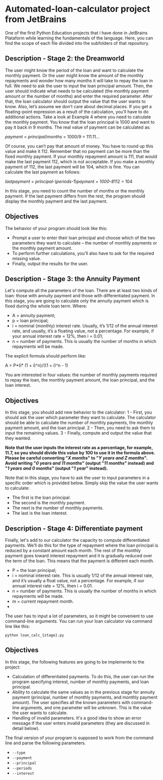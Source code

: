 # Automated-loan-calculator project from JetBrains

One of the first Python Education projects that i have done in JetBrains Plataform while learning the fundamentals of the language. Here, you can find the scope of each file divided into the subfolders of that repository.


## Description - Stage 2: the Dreamworld
The user might know the period of the loan and want to calculate the monthly payment. Or the user might know the amount of the monthly repayments and wonder how many months it will take to repay the loan in full.
We need to ask the user to input the loan principal amount. Then, the user should indicate what needs to be calculated (the monthly payment amount or the number of months) and enter the required parameter. After that, the loan calculator should output the value that the user wants to know.
Also, let’s assume we don't care about decimal places. If you get a floating-point expression as a result of the calculation, you’ll have to do additional actions. Take a look at Example 4 where you need to calculate the monthly payment. You know that the loan principal is 1000 and want to pay it back in 9 months. The real value of payment can be calculated as:

_payment_ = _principal_/_months_ = 1000/9 = 111.11...

Of course, you can’t pay that amount of money. You have to round up this value and make it 112. Remember that no payment can be more than the fixed monthly payment. If your monthly repayment amount is 111, that would make the last payment 112, which is not acceptable. If you make a monthly payment of 112, the last payment will be 104, which is fine. You can calculate the last payment as follows:

_lastpayment_ = _principal_-(_periods_-1)*_payment_ = 1000-8*112 = 104

In this stage, you need to count the number of months or the monthly payment. If the last payment differs from the rest, the program should display the monthly payment and the last payment.

## Objectives
The behavior of your program should look like this:
* Prompt a user to enter their loan principal and choose which of the two parameters they want to calculate – the number of monthly payments or the monthly payment amount.
* To perform further calculations, you'll also have to ask for the required missing value.
* Finally, output the results for the user.


## Description  - Stage 3: the Annuity Payment
Let's compute all the parameters of the loan. There are at least two kinds of loan: those with annuity payment and those with differentiated payment. In this stage, you are going to calculate only the annuity payment which is fixed during the whole loan term.
Where:
* A = annuity payment;
* p = loan principal;
* i = nominal (monthly) interest rate. Usually, it’s 1/12 of the annual interest rate, and usually, it’s a floating value, not a percentage. For example, if your annual interest rate = 12%, then i = 0.01;
* n = number of payments. This is usually the number of months in which repayments will be made.

The explicit formula should perform like: 

A = P*(i* (1 + i)^n)/((1 + i)^n - 1)

You are interested in four values: the number of monthly payments required to repay the loan, the monthly payment amount, the loan principal, and the loan interest.

## Objectives
In this stage, you should add new behavior to the calculator:
1 - First, you should ask the user which parameter they want to calculate. The calculator should be able to calculate the number of monthly payments, the monthly payment amount, and the loan principal.
2 - Then, you need to ask them to input the remaining values.
3 - Finally, compute and output the value that they wanted.

__Note that the user inputs the interest rate as a percentage, for example, 11.7, so you should divide this value by 100 to use it in the formula above.
Please be careful converting "_X months_" to "_Y years and Z months_". Avoid writing "_0 years and 11 months_" (output "_11 months_" instead) and "_1 years and 0 months_" (output "_1 year_" instead).__

Note that in this stage, you have to ask the user to input parameters in a specific order which is provided below. Simply skip the value the user wants to calculate:

* The first is the loan principal.
* The second is the monthly payment.
* The next is the number of monthly payments.
* The last is the loan interest.

## Description - Stage 4: Differentiate payment
Finally, let's add to our calculator the capacity to compute differentiated payments. We’ll do this for the type of repayment where the loan principal is reduced by a constant amount each month. The rest of the monthly payment goes toward interest repayment and it is gradually reduced over the term of the loan. This means that the payment is different each month. 

* P = the loan principal;
* i = nominal interest rate. This is usually 1/12 of the annual interest rate, and it’s usually a float value, not a percentage. For example, if our annual interest rate = 12%, then i = 0.01.
* n = number of payments. This is usually the number of months in which repayments will be made.
* m = current repayment month.
* 
The user has to input a lot of parameters, so it might be convenient to use command-line arguments.
You can run your loan calculator via command line like this:


`
python loan_calc_{stage}.py
`

## Objectives 

In this stage, the following features are going to be implemente to the project:

* Calculation of differentiated payments. To do this, the user can run the program specifying interest, number of monthly payments, and loan principal.
* Ability to calculate the same values as in the previous stage for annuity payment (principal, number of monthly payments, and monthly payment amount). The user specifies all the known parameters with command-line arguments, and one parameter will be unknown. This is the value the user wants to calculate.
* Handling of invalid parameters. It's a good idea to show an error message if the user enters invalid parameters (they are discussed in detail below).

The final version of your program is supposed to work from the command line and parse the following parameters.
* ` --type `
* ` --payment `
* ` --principal `
* ` --periods `
* ` --interest `

